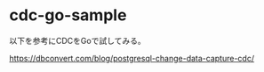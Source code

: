 # cdc-go-sample

以下を参考にCDCをGoで試してみる。

https://dbconvert.com/blog/postgresql-change-data-capture-cdc/